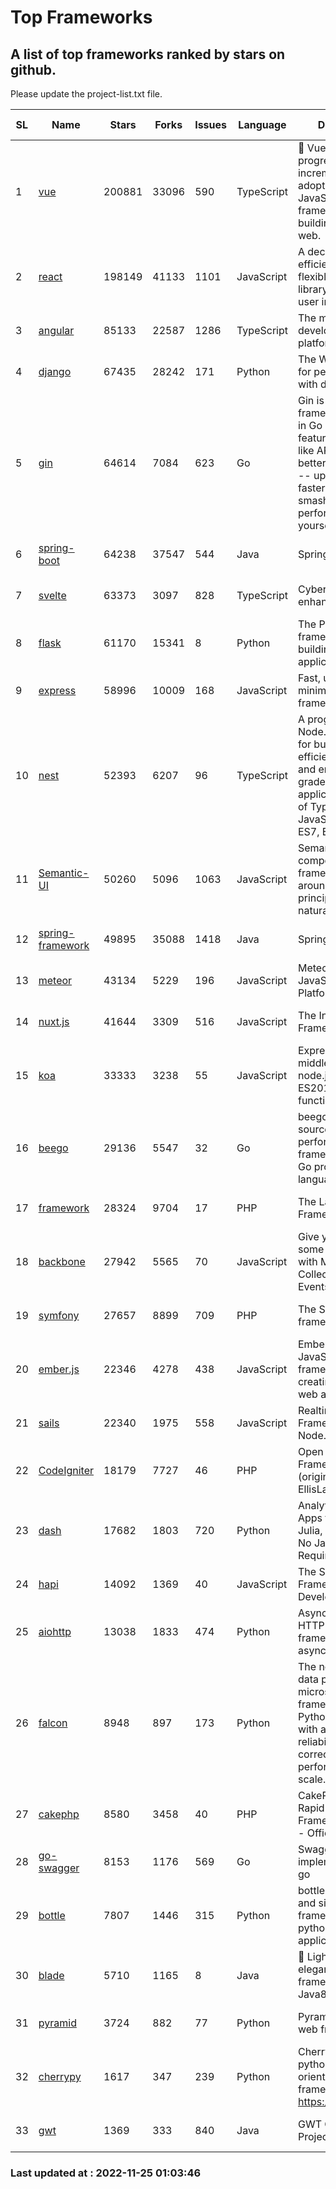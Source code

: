 # Top Frameworks
## A list of top frameworks ranked by stars on github.  
Please update the project-list.txt file.

| SL| Name  | Stars| Forks| Issues | Language | Description | Last Commit |
| --| ------| -----| ---- | ------ | -------- | ----------- | ----------- |
| 1 | [vue](https://github.com/vuejs/vue) | 200881 | 33096 | 590 | TypeScript | 🖖 Vue.js is a progressive, incrementally-adoptable JavaScript framework for building UI on the web. | 2022-11-09 12:39:52 |
| 2 | [react](https://github.com/facebook/react) | 198149 | 41133 | 1101 | JavaScript | A declarative, efficient, and flexible JavaScript library for building user interfaces. | 2022-11-22 00:33:41 |
| 3 | [angular](https://github.com/angular/angular) | 85133 | 22587 | 1286 | TypeScript | The modern web developer’s platform | 2022-11-23 21:57:32 |
| 4 | [django](https://github.com/django/django) | 67435 | 28242 | 171 | Python | The Web framework for perfectionists with deadlines. | 2022-11-24 18:41:08 |
| 5 | [gin](https://github.com/gin-gonic/gin) | 64614 | 7084 | 623 | Go | Gin is a HTTP web framework written in Go (Golang). It features a Martini-like API with much better performance -- up to 40 times faster. If you need smashing performance, get yourself some Gin. | 2022-11-23 07:34:18 |
| 6 | [spring-boot](https://github.com/spring-projects/spring-boot) | 64238 | 37547 | 544 | Java | Spring Boot | 2022-11-24 17:33:23 |
| 7 | [svelte](https://github.com/sveltejs/svelte) | 63373 | 3097 | 828 | TypeScript | Cybernetically enhanced web apps | 2022-11-10 14:15:07 |
| 8 | [flask](https://github.com/pallets/flask) | 61170 | 15341 | 8 | Python | The Python micro framework for building web applications. | 2022-10-30 14:55:51 |
| 9 | [express](https://github.com/expressjs/express) | 58996 | 10009 | 168 | JavaScript | Fast, unopinionated, minimalist web framework for node. | 2022-10-08 20:11:42 |
| 10 | [nest](https://github.com/nestjs/nest) | 52393 | 6207 | 96 | TypeScript | A progressive Node.js framework for building efficient, scalable, and enterprise-grade server-side applications on top of TypeScript & JavaScript (ES6, ES7, ES8) 🚀 | 2022-11-18 10:21:41 |
| 11 | [Semantic-UI](https://github.com/Semantic-Org/Semantic-UI) | 50260 | 5096 | 1063 | JavaScript | Semantic is a UI component framework based around useful principles from natural language. | 2022-10-06 20:02:37 |
| 12 | [spring-framework](https://github.com/spring-projects/spring-framework) | 49895 | 35088 | 1418 | Java | Spring Framework | 2022-11-24 13:50:54 |
| 13 | [meteor](https://github.com/meteor/meteor) | 43134 | 5229 | 196 | JavaScript | Meteor, the JavaScript App Platform | 2022-11-22 18:52:06 |
| 14 | [nuxt.js](https://github.com/nuxt/nuxt.js) | 41644 | 3309 | 516 | JavaScript | The Intuitive Vue(2) Framework | 2022-09-05 13:31:52 |
| 15 | [koa](https://github.com/koajs/koa) | 33333 | 3238 | 55 | JavaScript | Expressive middleware for node.js using ES2017 async functions | 2022-10-25 16:21:44 |
| 16 | [beego](https://github.com/beego/beego) | 29136 | 5547 | 32 | Go | beego is an open-source, high-performance web framework for the Go programming language. | 2022-11-22 08:28:00 |
| 17 | [framework](https://github.com/laravel/framework) | 28324 | 9704 | 17 | PHP | The Laravel Framework. | 2022-11-22 21:10:22 |
| 18 | [backbone](https://github.com/jashkenas/backbone) | 27942 | 5565 | 70 | JavaScript | Give your JS App some Backbone with Models, Views, Collections, and Events | 2022-11-23 20:55:56 |
| 19 | [symfony](https://github.com/symfony/symfony) | 27657 | 8899 | 709 | PHP | The Symfony PHP framework | 2022-11-24 13:34:53 |
| 20 | [ember.js](https://github.com/emberjs/ember.js) | 22346 | 4278 | 438 | JavaScript | Ember.js - A JavaScript framework for creating ambitious web applications | 2022-11-23 17:19:43 |
| 21 | [sails](https://github.com/balderdashy/sails) | 22340 | 1975 | 558 | JavaScript | Realtime MVC Framework for Node.js | 2022-11-21 02:21:42 |
| 22 | [CodeIgniter](https://github.com/bcit-ci/CodeIgniter) | 18179 | 7727 | 46 | PHP | Open Source PHP Framework (originally from EllisLab) | 2022-11-06 14:05:57 |
| 23 | [dash](https://github.com/plotly/dash) | 17682 | 1803 | 720 | Python | Analytical Web Apps for Python, R, Julia, and Jupyter. No JavaScript Required. | 2022-11-07 15:13:24 |
| 24 | [hapi](https://github.com/hapijs/hapi) | 14092 | 1369 | 40 | JavaScript | The Simple, Secure Framework Developers Trust | 2022-11-23 09:23:27 |
| 25 | [aiohttp](https://github.com/aio-libs/aiohttp) | 13038 | 1833 | 474 | Python | Asynchronous HTTP client/server framework for asyncio and Python | 2022-11-21 19:35:01 |
| 26 | [falcon](https://github.com/falconry/falcon) | 8948 | 897 | 173 | Python | The no-magic web data plane API and microservices framework for Python developers, with a focus on reliability, correctness, and performance at scale. | 2022-11-20 21:49:30 |
| 27 | [cakephp](https://github.com/cakephp/cakephp) | 8580 | 3458 | 40 | PHP | CakePHP: The Rapid Development Framework for PHP - Official Repository | 2022-11-24 10:59:25 |
| 28 | [go-swagger](https://github.com/go-swagger/go-swagger) | 8153 | 1176 | 569 | Go | Swagger 2.0 implementation for go | 2022-11-05 22:08:10 |
| 29 | [bottle](https://github.com/bottlepy/bottle) | 7807 | 1446 | 315 | Python | bottle.py is a fast and simple micro-framework for python web-applications. | 2022-09-05 15:24:52 |
| 30 | [blade](https://github.com/lets-blade/blade) | 5710 | 1165 | 8 | Java | :rocket: Lightning fast and elegant mvc framework for Java8 | 2022-05-10 12:38:06 |
| 31 | [pyramid](https://github.com/Pylons/pyramid) | 3724 | 882 | 77 | Python | Pyramid - A Python web framework | 2022-09-29 23:22:56 |
| 32 | [cherrypy](https://github.com/cherrypy/cherrypy) | 1617 | 347 | 239 | Python | CherryPy is a pythonic, object-oriented HTTP framework.      https://cherrypy.dev | 2022-07-17 20:36:25 |
| 33 | [gwt](https://github.com/gwtproject/gwt) | 1369 | 333 | 840 | Java | GWT Open Source Project | 2022-11-23 16:36:20 |

### Last updated at : 2022-11-25 01:03:46
